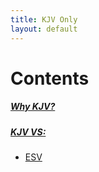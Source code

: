 ```yaml
---
title: KJV Only
layout: default
---
```



# Contents

##### [Why KJV?](/kjv-only/why-kjv)
##### [KJV VS:](/kjv-only/kjv-vs)
* [ESV](/kjv-only/kjv-vs/esv)

